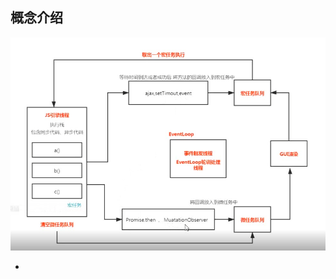 ## 概念介绍
![](./xc.png)
- <script>脚本一执行就进入js引擎线程（宏任务）
- 编译
- 解释
- 执行
## 渲染进程（浏览器内核）
>进程是系统进行资源分配和调度的一个独立单位 一个进程内包含多个线程
- GUI 渲染线程(页面渲染 css)
- js引擎线程(执行js脚本) 
- js中事件(onclick), 定时器(setTimeout)，ajax 会单独开一个线程
- 事件触发线程(EventLoop轮询处理) **去宏任务队列里面查找 看是否有到时间的**
> - js主线程(引擎线程)是单线程的
> - GUI 渲染线程 与 js引擎线程是互斥的 js执行的时候不会页面渲染  页面渲染的时候不会执行js脚本
> - js引擎线程执行完(同步，异步代码)之后被立即执行的叫微任务，同步异步代码执行完后去清空微任务
## 数据类型
- 基本数据类型（值类型number, string, blooen, null, undefind）
   - Synml() 唯一值
   - number(1, 0.2, NaN，infi无线)  typeof NaN -> "number"
      - NaN === NaN 和谁都不相等 isNaN() 判断 其他数据不能正常转化为number时 出现NaN Number('12px') -> NaN
   - null 的作用使变量指向空指针 释放堆内存
- 引用数据类型
   1. object: {} 普通对象 [] new Array /^$/ 正则对象 new Date() Math 实例对象... (一些类的实例 -> 实例对象 - 数组对象，日期对象... )
      - 数据类型typeof为小写"object", 构造函数为大写Object
      - 对象的属性名 可以为基本数据类型的各个值，属性名为引用类型值默认回转化成字符串处理 
      - {x:10}.toString() => "[object object]"   Object.prototype.toString()  原型链 数据类型转化
      - [].toString() => ""   Array.prototype.toString()
      - 数组是特殊的对象 有length 属性名为递增的代表位置的数字
      - dir(Array) Mdn
   2. function 特殊对象（附属），更多性质还是函数，有很多（js底层）的概念
   3. Symbol 唯一值
## v8引擎渲染机制
> 依次进入队列执行
- [过程](https://segmentfault.com/a/1190000011858383)
- 堆(heap)栈(stack)内存
   - 栈：1执行环境，2存储基本类型
   - 堆：存储引用类型么
- 定义
   - 堆heap则是动态分配的内存，大小不定也不会自动释放（引用数据类型: 数组 对象）
   - 栈stack为自动分配的内存空间，它由系统自动释放；（原始数据类型）
- 关系
   - 引用数据类型存放在堆里，=：传址
   - 基本数据类型存放在栈里，=：直接传值
   - ![](./dz.png)
- 代码解析过程 
   > 词法解析 => AST语法树 => js引擎 => 执行栈 => 全局对象(变量提升) => 运行
   - 编译器（）
      1. 词法解析
      2. AST抽象语法树
      3. 构建出浏览器能够执行的代码
   - 引擎（v8 / webkit内核）浏览器识别代码
      - ECStack(`执行环境栈`) / 栈内存 作用：(也是环境，也是存储基本数据类型) 执行代码
      - EC 执行环境(`执行上下文`) 某个域下的代码执行都有自己的上下文
         - 全局 EC(G) global 全局
         - 函数 EC(...) 私有的
         - 进栈执行-(压缩到栈里进行)-进栈 有的没有用的执行完-出栈 有的还有用的回压缩到栈底-`闭包`(等待下次调用)
            - GO(全局对象)
               - 变量赋值三步 
                  1. 创建变量(lrh,左侧词法解析) - 声明
                  2. 创建值：基本值直接在栈中创建和存储
                  3. 赋值 让变量和值关联起来 - `定义defined`
            - 堆栈内存
               - 栈：
      1. 变量提升
      2. 作用域 / 闭包
      3. 变量对象
      4. 堆栈内存
      5. /VO/AO/

## 编译
- 编译型语言
> 比如先把中文稿 翻译一份英文稿 给外国人 然后演讲 => 编译后直接运行
- 解释型语言
> 演讲中，同声翻译，演讲一句，翻译一句 =>  
- js 为预编译 先提升所有定义变量var 为undifine 和 function

## 词法分析
- 编译顺序
- 执行顺序
- 作用域
- 运行机制
函数的作用域在定义的时候就决定了，和在哪里执行没有关系，这就是词法作用域

## 执行上下文
- 全局对象
- 局部变量
- 深入理解 各种运行环境 上下文界定
- javaScript在浏览器中运行的过程分为两个阶段预解析阶段 执行阶段, 所谓javascript预解析正是创建函数的执行环境(又称“执行上下文”)，只有搞定了javascript的执行环境我们才能搞清楚一段代码在执行过后为什么产生这样的结果。
## 作用域 与 作用域链
- 函数定义的时候就产生作用域 ， 执行的时候产生执行上下文
- 与执行上下文的不同
## this指代
- 指的是 调用函数的那个对象[更多](https://www.jianshu.com/p/f2cdbd345211) `需是哪个对象调用 指代的是这个对象`，`若返回的是函数，this指代window`
```js
var o = {
    text: 'hello',
    arr: ['join', 'agoh'],
    fn: function () {
       return function aa() {
          console.log(this, 'sdfsdfsdfsd') // window
       }
    }
}
o.fn()()
```
- this指针 - 当前类的实例 - 向上查找
- 比如当通过某个对象来调用函数时，该对象就是此次调用的上下文，也就是改函数的 this 的值
```js
var o = {
    text: 'hello',
    arr: ['join', 'agoh'],
    fn: function () {
       console.log(this) // o 调用fn this指代o对象
       let that = this
        this.arr.forEach(function (item) { // 或将此函数改为箭头函数 原因：箭头函数本身没有this, 会指向上级作用域this
            console.log(this.text, '标志') // 获取不到this 改为that 变量接受 原因：变量会向上级作用域查找
            console.log(that.text, '标志')
        })
            // 相当于 return undefind
        // let abb = {
        //     a: 1,
        //     b: 2,
        //     cc: function bb() {
        //         console.log(this, 'sdfsdfsdfsd')
        //         return 1
        //     }
        // }
        // return abb
    }
}
var pp = o.fn()
console.log(pp) // undefind
```
## 闭包
- 产生：执行环境栈中有未被执行（未销毁）的任务（代码）
- 应用：
   - 定时器
   - 柯里化 封装检查数据类型
- 俗语：其实就是一种约定（这样写就叫做闭包，可实现一些功能）
- 理解（定义.概念）：
   - 总结：当前这个函数(-1)可以不在当前作用域下(11)调用(除开window下)
      - 函数返回函数 如果都执行完了 就不叫闭包
      ```js
      function checkType(type) {
         // 11
         return function-1(value) { // 'Sting' 被保存到了这里 函数没有执行就不会销毁   闭包
            return Object.prototype.toString.call(value) === `[object ${type}]`
         }
      }
      checkType()()
      ```
   - js高程中描述：闭包是指有权访问另一个函数作用域中的变量的函数。
   - 权威指南中描述：从技术的角度讲，所有的JavaScript函数都是闭包：它们都是对象，它们都关联到作用域链
   - 你不知道的JavaScript中描述：**当函数可以记住并访问所在的词法作用域时，就产生了闭包，即使函数是在当前词法作用域之外执行**
   ```js
      function fn1() {
         var name = 'iceman';
         function fn2() {
            console.log(name);
         }
         fn2();
      }
      fn1();
      上面的代码已经产生闭包了。fn2访问到了fn1的变量，满足了条件“有权访问另一个函数作用域中的变量的函数”，fn2本身是个函数，所以满足了条件“所有的JavaScript函数都是闭包”。
      这的确是闭包，但是这种方式定义的闭包不太好观察。
      ========================================
      function fn1() {
         var name = 'iceman';
         function fn2() {
            console.log(name);
         }
         return fn2;
      }
      var fn3 = fn1();
      fn3();
      1.fn2的词法作用域能访问fn1的作用域
      2.将fn2当做一个值返回
      3.fn1执行后，将fn2的引用赋值给fn3
      4.执行fn3，输出了变量name
      我们知道通过引用的关系，fn3就是fn2函数本身。执行fn3能正常输出name，这不就是fn2能记住并访问它所在的词法作用域，而且fn2函数的运行还是在当前词法作用域之外了。
      ========================================
      function waitSomeTime(msg, time) {
         setTimeout(function () {
            console.log(msg)
         }, time);
      }
      waitSomeTime('hello', 1000);
      定时器中有一个匿名函数，该匿名函数就有涵盖waitSomeTime函数作用域的闭包，因此当1秒之后，该匿名函数能输出msg。
      ========================================
      for (var i = 1; i <= 10; i++) {
         setTimeout(function () {
            console.log(i);
         }, 1000);
      }
      for循环中使用定时器延迟打印的问题
      我们对其的预期是输出1~10，但却输出10次11。这是因为setTimeout中的匿名函数执行的时候，for循环都已经结束了，for循环结束的条件是i大于10，所以当然是输出10次11咯。
      究其原因：i是声明在全局作用中的，定时器中的匿名函数也是执行在全局作用域中，那当然是每次都输出11了
      原因知道了，解决起来就简单了，我们可以让i在每次迭代的时候，都产生一个私有的作用域，在这个私有的作用域中保存当前i的值
      for (var i = 1; i <= 10; i++) {
         (function () {
            var j = i;
            setTimeout(function () {
                  console.log(j);
            }, 1000);
         })();
      }
      或者
      将每次迭代的i作为实参传递给自执行函数，自执行函数中用变量去接收：
      for (var i = 1; i <= 10; i++) {
         (function (j) {
            setTimeout(function () {
                  console.log(j);
            }, 1000);
         })(i);
      }
   ```
- [解释](https://www.jianshu.com/p/85add291c8a5)
- 应用：典型是定义模块，我们将操作函数暴露给外部，而细节隐藏在模块内部
   ```js
      function module() {
         var arr = [];
         function add(val) {
            if (typeof val == 'number') {
                  arr.push(val);
            }
         }
         function get(index) {
            if (index < arr.length) {
                  return arr[index]
            } else {
            return null;
            }
         }
         return {
            add: add,
            get: get
         }
      }
      var mod1 = module();
      mod1.add(1);
      mod1.add(2);
      mod1.add('xxx');
      console.log(mod1.get(2));
   ```
## 原型链
- 名词：原型对象，实例对象（就是new 构造函数的接受变量），函数对象（函数对象我们可以简单的理解为函数，因为在js中函数本身就属于一个对象），constructor, prototype, proto, __proto__, 原型继承 
- 原型对象我们可以简单的理解为原型对象是实例对象和函数对象的父对象，俗称：爸爸，并且通过实例对象和函数对象都能找到原型对象；[更多](https://www.cnblogs.com/dengyao-blogs/p/11481326.html)
- 实例对象和函数对象的关系
```js
function People(name){
   this.name=name;
   console.log(this.name);
}
var student = new People("张三");
People是构造函数，student是实例对象，二者之间的关系体现在constructor属性中；
student.constructor === People; //true
student instanceof People  //true
```
- new关键字做了什么？
构造函数和普通函数在JS中没有什么太大的区别，所以我们可以想到那么直接使用函数的话，this的指向肯定是浏览器全局对象window，那么我们new一下之后，this的指向将会改变为新的实例对象，并且还会将这个新的实例对象返回回来；
所以我们可以总结new做了什么：
1. 新建了一个空的函数对象；
2. 改变this的指向，将this的指向改为接收新函数对象的实例对象
3. 返回这个新的实例对象
4. 一 new 构造函数就会执行 与 class constructor 中的语句一样 可
```js
function Per() {
   id.innerText = '改变节点'
   id.appendChild = frame // 塞回文档碎片
}
``` 
- 讨论
   1. 原型链主要用于继承，其实就是为了代码复用。因为js算不上是面向对象的语言，继承是`基于原型实现而不是基于类实现的`，所以继承的思想体现的不是特别深
- 总结
1. `实例对象.__proto__指针` 等于 `构造函数的prototype` 等于 `原型对象` 
2. 对象(普通对象，实例对象，原型对象，普通函数，构造函数)就具有__proto__指针
3. 只有`原型对象`, `实例对象`, `普通对象`具有`constructor`指向它的构造函数
4. 只有`构造函数`, `普通函数`具有`prototype`指向它的原型对象
5. 示例
   - prototype: '原型对象'
   ```js
      [].__proto__ = Array.prototype = { // 原型对象
         isArray: f,
         constructor: '构造函数Array',
         concat,splice,push,freeze, toString等数组方法,
         __proto__: '原型对象Object'
      }
   ```
   - Array.__proto__
   ```js
      Array.__proto__ = {
         constructor: f Function'构造函数Function'
         arguments, apply, bind, call, toString等方法
         __proto__: { // 'Object的原型对象'
            hasOwnProperty: ,
            toString: ,
            valueOf: ,
            constructor: { // Object的构造函数
               assign: f,
               create: f,
               defineProperty: f,
               freeze: f, // 冻结对象
               keys: f, 等对象方法
            }
         }
      }
   ```
## EventLoop 事件循环机制
   - 概念：js引擎为主线程
   - 应用
   - 宏任务: `setTimeout, ajax`
   - 微任务: `Promise`
      - new MutationObserver() // nextTick 原理 多次调用nextTick 都保存在一个数组，队列里面 循环全部执行 Promise then里面 
   - 先执行同步代码，再执行promise then中的微任务， 再执行 宏任务
   - ![](./hwrw.png)
   ```js
      console.log('script start');
      setTimeout(function() {
      console.log('setTimeout');
      }, 0);

      Promise.resolve().then(function() {
      console.log('promise1');
      }).then(function() {
      console.log('promise2');
      });

      console.log('script end');
      // script start, script end, promise1, promise2, setTimeout
   ```
   ```js
      console.log('script start');
      setTimeout(function() {
      console.log('timeout1');
      }, 10);

      new Promise(resolve => {
         console.log('promise1');
         resolve();
         setTimeout(() => console.log('timeout2'), 10);
      }).then(function() {
         console.log('then1')
      })
      console.log('script end');
      // script start, promise1, script end, then1, timeout1, timeout2
   ```
## 垃圾回收机制
![](./ljhs.jpg)
- for 的运行机制
   - for循环还有一个特别之处，就是设置循环变量的那部分是一个父作用域，而循环体内部是一个单独的子作用域
   ```js
   for (let i = 0; i < 3; i++) {
   let i = 'abc';
   console.log(i);
   }
   // abc
   // abc
   // abc
   ```
   > 上面代码正确运行，输出了 3 次abc。这表明函数内部的变量i与循环变量i不在同一个作用域，有各自单独的作用域。
## 规范
- AMD
   - 用于浏览器
   - 运行时
- Commonjs(模块)规范
> NodeJs 基于Commonjs规范
   - 用于服务器
   - module.exports 导出
   - require 导入
   - 运行时加载
   ```js
   let { stat, exists, readFile } = require('fs');

   // 等同于
   let _fs = require('fs');
   let stat = _fs.stat;
   let exists = _fs.exists;
   let readfile = _fs.readfile;
   ```
- Es6(模块) 规范
   - 用于浏览器
   - export 
   - import
   - 编译时加载(静态加载)
   ```js
   import { stat, exists, readFile } from 'fs';
   ```
   > 上面代码的实质是从fs模块加载 3 个方法，其他方法不加载。这种加载称为“编译时加载”或者静态加载，即 ES6 可以在编译时就完成模块加载，效率要比 CommonJS 模块的加载方式高。当然，这也导致了没法引用 ES6 模块本身，因为它不是对象
## Es6 新
### 易忘
   - 暂时性死区
      - 总之，在代码块内，使用let命令声明变量之前，该变量都是不可用的。这在语法上，称为“暂时性死区”（temporal dead zone，简称 TDZ）
      - ES6 明确规定，如果区块中存在let和const命令，这个区块对这些命令声明的变量，从一开始就形成了封闭作用域。凡是在声明之前就使用这些变量，就会报错。
      ```js
         var tmp = 123;
         if (true) {
            tmp = 'abc'; // ReferenceError  即使是在全局声明了tem 但这儿在 let 之前使用 也会报错 明确规定 暂时性死区
            let tmp;
         }
      ```
   - let var 在for中的区别
   - 剩余运算符 `...`
      - 函数新增
   - 扩展运算符 `...`
      - 对象新增
   - 箭头函数与变量解构结合使用`vuex中 ({commit})`
   ```js
      let person = { // 预期
         first: '',
         last: ''
      }
      const full = ({ first, last }) => first + ' ' + last;

      // 等同于
      function full(person) {
         return person.first + ' ' + person.last;
      }
   ```
   - export var a = 1 与 export default {}
   ```js
      export var a = 1
      export function b() {}
      var a = 1
      function b() {}
      export {
         a,
         b
      }
      import {a} from ''
      // a -> 1
      // ===============
      export default var a = 1
      或
      var a = 1
      function b() {}
      export default {
         a,
         b
      }
      import obj from ''
      // obj.a -> 1
   ```
   > export 可以写多个 export default 只能写一个
### promise
> 基于高阶函数，发布订阅模式
- 问题？？
   - 如果先.catch 会进入then吗
1. then中回调push
2. new Error() 进入reject
3. 如果then成功或失败的结果中，返回的还是一个promise,会等待这个promise的执行结果，并将结果传递到下一个then的参数中
4. 第一个then(成功方法, 失败方法)，走下一个then的失败有两种情况
   - 返回一个失败的promise
   - 抛出异常
   ```js
      read('./name.text', 'utf8').then((data) => {
         // return read('./name1.text这儿没有这个文件', 'utf8') 失败结果 -> 地点2
         // throw new Error('123') -> 地点2
         // (这儿不写  相当于 return undefined) 进入下一个then的成功 -> 地点1
         // return 111 普通值 -> 地点1
      }, (err) => {
         // (这儿不写  相当于 return undefined) 进入下一个then的成功 -> 地点1
         // throw err -> 地点2
          return new Promise(() => {}) 不成功也不失败 就不会进入下一个then 中断了
      }).then((data) => {
         // 地点1
      }, (err) => {
         // 地点2
      })
   ```
5. 走完失败 终止promise
6. 链式调用
   - let p = new Promise() Promise的实例p的状态一旦确定了就不会改变
   - 为什么返回的不是this(同一个实例), 因为如果失败了 它的状态就不会改变 这个this就一直都是失败的
   - 每次调用promise都需要返回一个新的promise实例(状态) 保证状态不影响
- 高阶函数
   - 一个函数的参数为函数， 返回值为函数
   - 核心逻辑提取出来， 可扩展其他功能
   ```js
   // 装饰模式（在什么之前后，又做点什么，叫装饰） AOP 切片
   Function.prototype.before = function(cb) {
      console.log(this)
      // 剩余运算符
      return (...args) => { // 箭头函数中没有this this会向上一层查找, 箭头函数中没有arguments
         cb();
         this(...args) // 展开运算符
         //this.apply(null, args)
      }
   }
   function makeCoffee(name) {
      console.log('核心功能 创建一倍咖啡'+ name)
   }
   let newFunc = makeCoffee.before(function() {
      console.log('加糖')
   })
   newFunc('参数1', '参数2')
   ```
- 柯里化
   - 把核心功能，提出一个更细小的函数
   - 不停的细化函数，每次调用返回一个函数 ！！！
   - 校验类型
   - 普通函数每次都需要传递参数，可以用高阶函数来绑定参数
   ```js
   // 把String 保存到isString方法里
   function checkType(type) {
      return function(value) { // 'Sting' 被保存到了这里 函数没有执行就不会销毁   闭包
         return Object.prototype.toString.call(value) === `[object ${type}]`
      }
   }
   let isString = checkType('Sting')
   console.log(isString('hello')) 
   ```
- callback
   - 解决异步并发的问题靠的就是计数器 - 有全局变量
- 发布订阅模式
   - evebtBus  先存起来 依次触发
   - 可以解耦合
   - 两者无关系
- 观察者模式
   - 需把观察者挂载到被观察者上
> 发布订阅与观察者模式的区别：
> - 观察者基于发布订阅
> - 观察者两者有关系
- promise
   - 返回的是一个promise实例 能一直链式调用then
   - new一个Promise中的executor是立即执行的`立即执行11`
   - 一旦成功就不会失败 反之亦然
   ```js
      new Promse(() => {
         throw new Error('错误') // 如果内部出错了 就会变成失败态
         console.log(11)
         resove('成功') // 前面状态改变了 这儿就不会执行
      })
      console.log(22)
      // 11 22
   ```
## 跨域
- 为什么会跨域
   - 原因：协议、端口、和域名有任意一个不同就会造成跨域
- 解决跨域的原理是什么
- 浏览器同源策略
- 九种方式
1. http地址跨域
2. jsonp
3. proxy
4. 浏览器非安全模式打开，去除访问限制Lax
